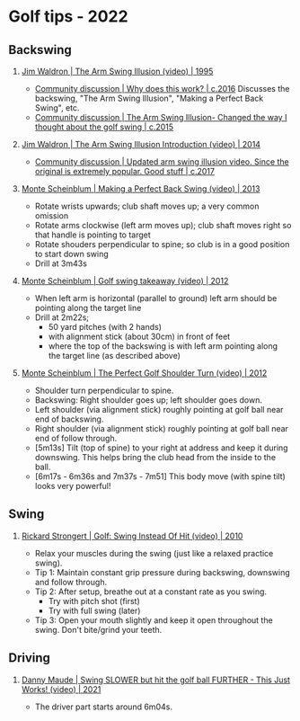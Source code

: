 # Golf tips - 2022

## Backswing

1. [Jim Waldron | The Arm Swing Illusion (video) | 1995](https://www.youtube.com/watch?v=ASH06DwHaRw)

   - [Community discussion | Why does this work? | c.2016](https://www.reddit.com/r/golf/comments/4pgnz7/why_does_this_work/)
     Discusses the backswing, "The Arm Swing Illusion", "Making a Perfect Back Swing", etc.
   - [Community discussion | The Arm Swing Illusion- Changed the way I thought about the golf swing | c.2015](https://www.reddit.com/r/golf/comments/4esav5/the_arm_swing_illusion_changed_the_way_i_thought/)


1. [Jim Waldron | The Arm Swing Illusion Introduction (video) | 2014](https://www.youtube.com/watch?v=MY4mmKu_gy4)

   - [Community discussion | Updated arm swing illusion video. Since the original is extremely popular. Good stuff | c.2017](https://www.reddit.com/r/golf/comments/7ou5wp/updated_arm_swing_illusion_video_since_the/)


1. [Monte Scheinblum | Making a Perfect Back Swing (video) | 2013](https://www.youtube.com/watch?v=V5o4A0IrGqg)

   - Rotate wrists upwards; club shaft moves up; a very common omission
   - Rotate arms clockwise (left arm moves up); club shaft moves right so that handle is pointing to target
   - Rotate shouders perpendicular to spine; so club is in a good position to start down swing
   - Drill at 3m43s

1. [Monte Scheinblum | Golf swing takeaway (video) | 2012](https://www.youtube.com/watch?v=Z-s99Jlq0Mc)

   - When left arm is horizontal (parallel to ground) left arm should be pointing along the target line
   - Drill at 2m22s;
     * 50 yard pitches (with 2 hands)
     * with alignment stick (about 30cm) in front of feet
     * where the top of the backswing is with left arm pointing along the target line (as described above)

1. [Monte Scheinblum | The Perfect Golf Shoulder Turn (video) | 2012](https://www.youtube.com/watch?v=Aee8zAlL6sA)

   - Shoulder turn perpendicular to spine.
   - Backswing: Right shoulder goes up; left shoulder goes down.
   - Left shoulder (via alignment stick) roughly pointing at golf ball near end of backswing.
   - Right shoulder (via alignment stick) roughly pointing at golf ball near end of follow through.
   - [5m13s] Tilt (top of spine) to your right at address and keep it during downswing. This helps bring the club head from the inside to the ball.
   - [6m17s - 6m36s and 7m37s - 7m51] This body move (with spine tilt) looks very powerful!


## Swing

1. [Rickard Strongert | Golf: Swing Instead Of Hit (video) | 2010](https://www.youtube.com/watch?v=5PZP2u2tegE)

   - Relax your muscles during the swing (just like a relaxed practice swing).
   - Tip 1: Maintain constant grip pressure during backswing, downswing and follow through.
   - Tip 2: After setup, breathe out at a constant rate as you swing.
     * Try with pitch shot (first)
     * Try with full swing (later)
   - Tip 3: Open your mouth slightly and keep it open throughout the swing. Don't bite/grind your teeth.


## Driving

1. [Danny Maude | Swing SLOWER but hit the golf ball FURTHER - This Just Works! (video) | 2021](https://www.youtube.com/watch?v=SFpRSLFQ6a4)

   - The driver part starts around 6m04s.

